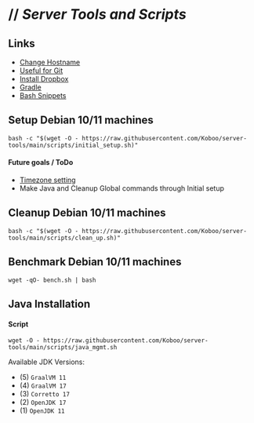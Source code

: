 # // _Server Tools and Scripts_

## Links
* [Change Hostname](docu/CHANGE_HOSTNAME.md)
* [Useful for Git](docu/USEFUL_FOR_GIT.md)
* [Install Dropbox](docu/INSTALL_DROPBOX.md)
* [Gradle](docu/GRADLE.md)
* [Bash Snippets](https://github.com/alexanderepstein/Bash-Snippets)

## Setup Debian 10/11 machines

`bash -c "$(wget -O - https://raw.githubusercontent.com/Koboo/server-tools/main/scripts/initial_setup.sh)"`

#### Future goals / ToDo
* [Timezone setting](https://linuxize.com/post/how-to-set-or-change-timezone-on-debian-10/)
* Make Java and Cleanup Global commands through Initial setup

## Cleanup Debian 10/11 machines

`bash -c "$(wget -O - https://raw.githubusercontent.com/Koboo/server-tools/main/scripts/clean_up.sh)"`

## Benchmark Debian 10/11 machines

`wget -qO- bench.sh | bash`

## Java Installation

#### Script

`wget -O - https://raw.githubusercontent.com/Koboo/server-tools/main/scripts/java_mgmt.sh`

Available JDK Versions:

* (5) ``GraalVM 11``
* (4) ``GraalVM 17``
* (3) ``Corretto 17``
* (2) ``OpenJDK 17``
* (1) ``OpenJDK 11``

